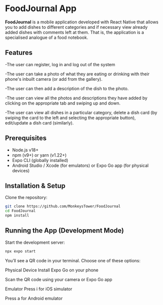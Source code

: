 # FoodJournal App

**FoodJournal** is a mobile application developed with React Native that allows you to add dishes to different categories and if necessary view already added dishes with comments left at them. That is, the application is a specialised analogue of a food notebook.


## Features
-The user can register, log in and log out of the system

-The user can take a photo of what they are eating or drinking with their phone's inbuilt camera (or add from the gallery).

-The user can then add a description of the dish to the photo.

-The user can view all the photos and descriptions they have added by clicking on the appropriate tab and swiping up and down.

-The user can view all dishes in a particular category, delete a dish card (by swiping the card to the left and selecting the appropriate button), edit/update a dish card (similarly).

## Prerequisites

- Node.js v18+  
- npm (v9+) or yarn (v1.22+)  
- Expo CLI (globally installed)  
- Android Studio / Xcode (for emulators) or Expo Go app (for physical devices)

## Installation & Setup

Clone the repository:

```bash
git clone https://github.com/MonkeysTower/FoodJournal
cd FoodJournal
npm install
```

## Running the App (Development Mode)

Start the development server:

```bash
npx expo start
```

You’ll see a QR code in your terminal. Choose one of these options:

Physical Device
Install Expo Go on your phone

Scan the QR code using your camera or Expo Go app

Emulator
Press i for iOS simulator

Press a for Android emulator
